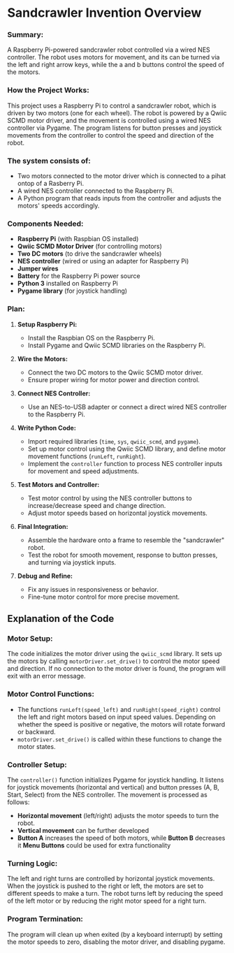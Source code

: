 # Sandcrawler Invention Overview

### Summary:
A Raspberry Pi-powered sandcrawler robot controlled via a wired NES controller. The robot uses motors for movement, and its can be turned via the left and right arrow keys, while the a and b buttons control the speed of the motors.

### How the Project Works:
This project uses a Raspberry Pi to control a sandcrawler robot, which is driven by two motors (one for each wheel). The robot is powered by a Qwiic SCMD motor driver, and the movement is controlled using a wired NES controller via Pygame. The program listens for button presses and joystick movements from the controller to control the speed and direction of the robot.

### The system consists of:
- Two motors connected to the motor driver which is connected to a pihat ontop of a Rasberry Pi.
- A wired NES controller connected to the Raspberry Pi.
- A Python program that reads inputs from the controller and adjusts the motors' speeds accordingly.

### Components Needed:
- **Raspberry Pi** (with Raspbian OS installed)
- **Qwiic SCMD Motor Driver** (for controlling motors)
- **Two DC motors** (to drive the sandcrawler wheels)
- **NES controller** (wired or using an adapter for Raspberry Pi)
- **Jumper wires**
- **Battery** for the Raspberry Pi power source
- **Python 3** installed on Raspberry Pi
- **Pygame library** (for joystick handling)

### Plan:
1. **Setup Raspberry Pi:**
   - Install the Raspbian OS on the Raspberry Pi.
   - Install Pygame and Qwiic SCMD libraries on the Raspberry Pi.

2. **Wire the Motors:**
   - Connect the two DC motors to the Qwiic SCMD motor driver.
   - Ensure proper wiring for motor power and direction control.

3. **Connect NES Controller:**
   - Use an NES-to-USB adapter or connect a direct wired NES controller to the Raspberry Pi.

4. **Write Python Code:**
   - Import required libraries (`time`, `sys`, `qwiic_scmd`, and `pygame`).
   - Set up motor control using the Qwiic SCMD library, and define motor movement functions (`runLeft`, `runRight`).
   - Implement the `controller` function to process NES controller inputs for movement and speed adjustments.

5. **Test Motors and Controller:**
   - Test motor control by using the NES controller buttons to increase/decrease speed and change direction.
   - Adjust motor speeds based on horizontal joystick movements.

6. **Final Integration:**
   - Assemble the hardware onto a frame to resemble the "sandcrawler" robot.
   - Test the robot for smooth movement, response to button presses, and turning via joystick inputs.

7. **Debug and Refine:**
   - Fix any issues in responsiveness or behavior.
   - Fine-tune motor control for more precise movement.

## Explanation of the Code

### Motor Setup:
The code initializes the motor driver using the `qwiic_scmd` library. It sets up the motors by calling `motorDriver.set_drive()` to control the motor speed and direction. If no connection to the motor driver is found, the program will exit with an error message.

### Motor Control Functions:
- The functions `runLeft(speed_left)` and `runRight(speed_right)` control the left and right motors based on input speed values. Depending on whether the speed is positive or negative, the motors will rotate forward or backward.
- `motorDriver.set_drive()` is called within these functions to change the motor states.

### Controller Setup:
The `controller()` function initializes Pygame for joystick handling. It listens for joystick movements (horizontal and vertical) and button presses (A, B, Start, Select) from the NES controller. The movement is processed as follows:
- **Horizontal movement** (left/right) adjusts the motor speeds to turn the robot.
- **Vertical movement** can be further developed
- **Button A** increases the speed of both motors, while **Button B** decreases it **Menu Buttons** could be used for extra functionality 

### Turning Logic:
The left and right turns are controlled by horizontal joystick movements. When the joystick is pushed to the right or left, the motors are set to different speeds to make a turn. The robot turns left by reducing the speed of the left motor or by reducing the right motor speed for a right turn.

### Program Termination:
The program will clean up when exited (by a keyboard interrupt) by setting the motor speeds to zero, disabling the motor driver, and disabling pygame.


